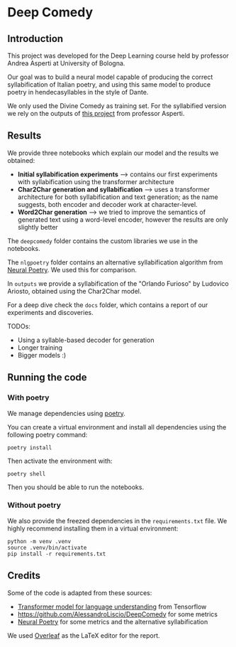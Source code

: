 # Deep Comedy

## Introduction
This project was developed for the Deep Learning course held by professor Andrea Asperti at University of Bologna. 

Our goal was to build a neural model capable of producing the correct syllabification of Italian poetry, and using this same model to produce poetry in hendecasyllables in the style of Dante.

We only used the Divine Comedy as training set. For the syllabified version we rely on the outputs of [this project](https://github.com/asperti/Dante) from professor Asperti.

## Results
We provide three notebooks which explain our model and the results we obtained:
- **Initial syllabification experiments** --> contains our first experiments with syllabification using the transformer architecture
- **Char2Char generation and syllabification** --> uses a transformer architecture for both syllabification and text generation; as the name suggests, both encoder and decoder work at character-level.
- **Word2Char generation** --> we tried to improve the semantics of generated text using a word-level encoder, however the results are only slightly better

The `deepcomedy` folder contains the custom libraries we use in the notebooks.

The `nlgpoetry` folder contains an alternative syllabification algorithm from [Neural Poetry](https://gitlab.com/zugo91/nlgpoetry). We used this for comparison.

In `outputs` we provide a syllabification of the "Orlando Furioso" by Ludovico Ariosto, obtained using the Char2Char model.

For a deep dive check the `docs` folder, which contains a report of our experiments and discoveries.

TODOs:
- Using a syllable-based decoder for generation
- Longer training
- Bigger models :)

## Running the code

### With poetry

We manage dependencies using [poetry](https://python-poetry.org/).

You can create a virtual environment and install all dependencies using the following poetry command:
```
poetry install
```

Then activate the environment with:
```
poetry shell
```

Then you should be able to run the notebooks.

### Without poetry
We also provide the freezed dependencies in the `requirements.txt` file. We highly recommend installing them in a virtual environment:

```
python -m venv .venv
source .venv/bin/activate
pip install -r requirements.txt
``` 

## Credits
Some of the code is adapted from these sources:
- [Transformer model for language understanding](https://www.tensorflow.org/text/tutorials/transformer) from Tensorflow
- https://github.com/AlessandroLiscio/DeepComedy for some metrics
- [Neural Poetry](https://gitlab.com/zugo91/nlgpoetry) for some metrics and the alternative syllabification

We used [Overleaf](https://www.overleaf.com/) as the LaTeX editor for the report.
